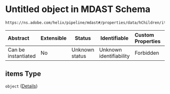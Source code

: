 # Untitled object in MDAST Schema

```txt
https://ns.adobe.com/helix/pipeline/mdast#/properties/data/hChildren/items
```




| Abstract            | Extensible | Status         | Identifiable            | Custom Properties | Additional Properties | Access Restrictions | Defined In                                                      |
| :------------------ | ---------- | -------------- | ----------------------- | :---------------- | --------------------- | ------------------- | --------------------------------------------------------------- |
| Can be instantiated | No         | Unknown status | Unknown identifiability | Forbidden         | Allowed               | none                | [mdast.schema.json\*](mdast.schema.json "open original schema") |

## items Type

`object` ([Details](mdast-properties-data-hchildren-items.md))
